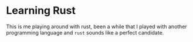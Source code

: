 # Learning Rust

This is me playing around with rust, been a while that I played with another programming language and `rust` sounds like a perfect candidate.